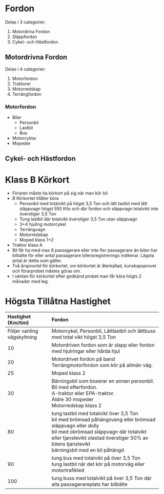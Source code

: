 
# Fordon

Delas i 3 categorier:

1. Motordrina Fordon
1. Släppfordon
1. Cykel- och Hästfordon

## Motordrivna Fordon

Delas i 4 categorier:

1. Motorfordon
1. Traktorer
1. Motorredskap
1. Terrängfordon

### Motorfordon

* Bilar
  * Personbil
  * Lastbil
  * Bus
* Motorcyklar
* Mopeder

<!--### Traktorer-->

<!--### Motorredskap-->

<!--### Terrängfordon-->

<!--## Släppfordon-->

## Cykel- och Hästfordon

# Klass B Körkort

* Föraren måste ha körkort på sig när man kör bil.
* _B_ Körkortet tillåter köra 
  * Personbil med totalvikt på högst 3,5 Ton och lätt lastbil med lätt släppvagn högst 550 Kilo och där fordon och släppvagn totalvikt inte överstiger 3,5 Ton
  * Tung lastbil där totalvikt överstiger 3,5 Ton utan släppvagn
  * 3+4 hjuling motorcykel
  * Terrängvagn
  * Motorredskap
  * Moped klass 1+2
 * Traktor klass A
* Bil får ha med max 8 passagerare eller inte fler passagerare än bilen har bilbälte för eller antal passagerare bilensregistrerings indikerar. Lägsta antal är detta som gäller.
* Två årsprovtid för körkortet, om körkortet är återkallad, kunskapsprovet och förarprobet måstes göras om.
* I väntan för körkortet efter godkänd probet man får köra högts 2 månader med leg.

# Högsta Tillåtna Hastighet

| Hastighet (Km/tim)  |  Fordon |
| :------------ | :------------ |
|  Följer vanling vägskyltning | Motorcykel, Personbil, Lättlastbil och lättbuss med total vikt högst 3,5 Ton  |
| 10 | Motordriven fordon som är slapp eller fordon med hjulringar eller hårda hjul|
| 20 | Motordrivet fordon på band <br/> Terrängmotorfordon som kör på allmän väg. |
| 25 | Moped klass 2|
| 30 | Bärningsbil som boxerar en annan personbil. <br/> Bil med efterfordon.  <br/>A-traktor eller EPA-traktor.  <br/>Äldre 30 mopeder <br/> Motorredskap klass 2|
| 80 | tung lastbil med totalvikt över 3,5 Ton <br/> bil med brömsad påhängsvang eller brömsad släppvagn eller dolly <br/> bil med obrömsad släppvagn där totalvikt eller tjanstevikt olastad överstiger 50% av bilens tjanstevikt </br> bärningsbil med en bil påhängd|
| 90 | tung bus med totalvikt på över 3,5 Ton<br/> tung lastbil när det kör på motorväg eller motortrafikled |
| 100 | tung buss med totalvikt på över 3,5 Ton där alla passagerareplats har bilbälte|
